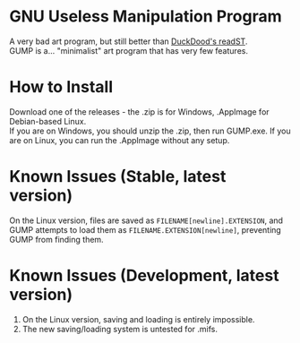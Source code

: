 # GNU Useless Manipulation Program
A very bad art program, but still better than [DuckDood's readST](https://github.com/DuckDood/readST).<br>
GUMP is a... "minimalist" art program that has very few features.
# How to Install
Download one of the releases - the .zip is for Windows, .AppImage for Debian-based Linux.<br>
If you are on Windows, you should unzip the .zip, then run GUMP.exe. If you are on Linux, you can run the .AppImage without any setup.
# Known Issues (Stable, latest version)
On the Linux version, files are saved as `FILENAME[newline].EXTENSION`, and GUMP attempts to load them as `FILENAME.EXTENSION[newline]`, preventing GUMP from finding them.
# Known Issues (Development, latest version)
1. On the Linux version, saving and loading is entirely impossible.
2. The new saving/loading system is untested for .mifs.
